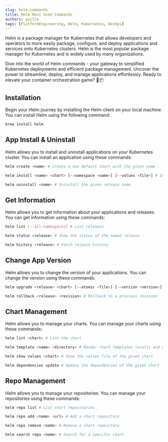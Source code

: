 ```yaml
---
slug: helm-commands
title: Helm Most Used Commands
authors: guille
tags: [PlatformEngineering, Helm, Kubernetes, DevOps]
---
```


Helm is a package manager for Kubernetes that allows developers and operators to more easily package, configure, and deploy applications and services onto Kubernetes clusters. Helm is the most popular package manager for Kubernetes and is widely used by many organizations.

Dive into the world of Helm commands - your gateway to simplified Kubernetes deployments and efficient package management. Uncover the power to streamline, deploy, and manage applications effortlessly. Ready to elevate your container orchestration game? 🚀📦 

<!--truncate-->

## Installation

Begin your Helm journey by installing the Helm client on your local machine. You can install Helm using the following command:

```bash
brew install helm
```

## App Install & Uninstall

Helm allows you to install and uninstall applications on your Kubernetes cluster. You can install an application using these commands:

```bash
helm create <name> # Create a new default chart with the given name
```

```bash
helm install <name> <chart> [--namespace <name>] [--values <file>] # Install the chart with the given release name
```

```bash
helm uninstall <name> # Uninstall the given release name
```

## Get Information

Helm allows you to get information about your applications and releases. You can get information using these commands:

```bash
helm list [--all-namespaces] # List releases
```

```bash
helm status <release> # Show the status of the named release
```

```bash
helm history <release> # Fetch release history
```

## Change App Version

Helm allows you to change the version of your applications. You can change the version using these commands:

```bash
helm upgrade <release> <chart> [--atomic <file>] [--version <version>] # Upgrade the release to a new version of the chart
```

```bash
helm rollback <release> <revision> # Rollback to a previous revision
```

## Chart Management

Helm allows you to manage your charts. You can manage your charts using these commands:

```bash
helm lint <chart> # Lint the chart
```

```bash
helm template <name> <directory> # Render chart templates locally and display the output
```

```bash
helm show values <chart> # Show the values file of the given chart
```

```bash
helm dependencies update # Update the dependencies of the given chart
```

## Repo Management

Helm allows you to manage your repositories. You can manage your repositories using these commands:

```bash
helm repo list # List chart repositories
```

```bash
helm repo add <name> <url> # Add a chart repository
```

```bash
helm repo remove <name> # Remove a chart repository
```

```bash
helm search repo <name> # Search for a specific chart
```

